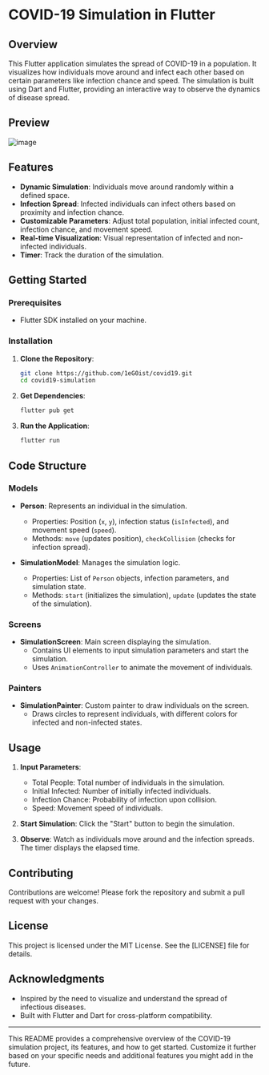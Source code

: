 # COVID-19 Simulation in Flutter

## Overview

This Flutter application simulates the spread of COVID-19 in a population. It visualizes how individuals move around and infect each other based on certain parameters like infection chance and speed. The simulation is built using Dart and Flutter, providing an interactive way to observe the dynamics of disease spread.

## Preview

![image](https://github.com/user-attachments/assets/560f1911-8a3f-4cf4-b64b-79833658be67)



## Features

- **Dynamic Simulation**: Individuals move around randomly within a defined space.
- **Infection Spread**: Infected individuals can infect others based on proximity and infection chance.
- **Customizable Parameters**: Adjust total population, initial infected count, infection chance, and movement speed.
- **Real-time Visualization**: Visual representation of infected and non-infected individuals.
- **Timer**: Track the duration of the simulation.

## Getting Started

### Prerequisites

- Flutter SDK installed on your machine.

### Installation

1. **Clone the Repository**:
   ```bash
   git clone https://github.com/1eG0ist/covid19.git
   cd covid19-simulation
   ```

2. **Get Dependencies**:
   ```bash
   flutter pub get
   ```

3. **Run the Application**:
   ```bash
   flutter run
   ```

## Code Structure

### Models

- **Person**: Represents an individual in the simulation.
    - Properties: Position (`x`, `y`), infection status (`isInfected`), and movement speed (`speed`).
    - Methods: `move` (updates position), `checkCollision` (checks for infection spread).

- **SimulationModel**: Manages the simulation logic.
    - Properties: List of `Person` objects, infection parameters, and simulation state.
    - Methods: `start` (initializes the simulation), `update` (updates the state of the simulation).

### Screens

- **SimulationScreen**: Main screen displaying the simulation.
    - Contains UI elements to input simulation parameters and start the simulation.
    - Uses `AnimationController` to animate the movement of individuals.

### Painters

- **SimulationPainter**: Custom painter to draw individuals on the screen.
    - Draws circles to represent individuals, with different colors for infected and non-infected states.

## Usage

1. **Input Parameters**:
    - Total People: Total number of individuals in the simulation.
    - Initial Infected: Number of initially infected individuals.
    - Infection Chance: Probability of infection upon collision.
    - Speed: Movement speed of individuals.

2. **Start Simulation**: Click the "Start" button to begin the simulation.

3. **Observe**: Watch as individuals move around and the infection spreads. The timer displays the elapsed time.

## Contributing

Contributions are welcome! Please fork the repository and submit a pull request with your changes.

## License

This project is licensed under the MIT License. See the [LICENSE] file for details.

## Acknowledgments

- Inspired by the need to visualize and understand the spread of infectious diseases.
- Built with Flutter and Dart for cross-platform compatibility.

---

This README provides a comprehensive overview of the COVID-19 simulation project, its features, and how to get started. Customize it further based on your specific needs and additional features you might add in the future.
